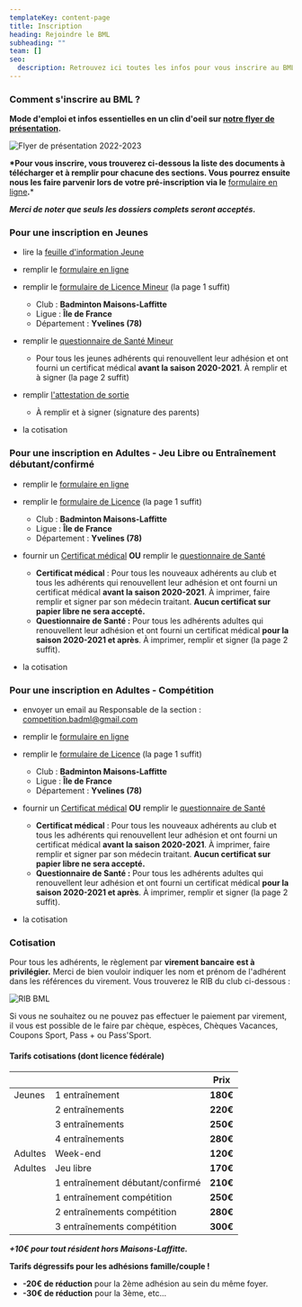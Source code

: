 ```yaml
---
templateKey: content-page
title: Inscription
heading: Rejoindre le BML
subheading: ""
team: []
seo:
  description: Retrouvez ici toutes les infos pour vous inscrire au BML.
---
```

### Comment s'inscrire au BML ?

**Mode d'emploi et infos essentielles en un clin d'oeil sur [notre flyer de présentation](/assets/v7_flyer_bml-22-23.pdf).**

![Flyer de présentation 2022-2023](/assets/flyer-apercu.png "Flyer de présentation 2022-2023")

**\*Pour vous inscrire, vous trouverez ci-dessous la liste des documents à télécharger et à remplir pour chacune des sections. Vous pourrez ensuite nous les faire parvenir lors de votre pré-inscription via le** [formulaire en ligne](https://forms.gle/SbZ89eCENSZCgne7A)**.***

***Merci de noter que seuls les dossiers complets seront acceptés.***

### Pour une inscription en Jeunes

* lire la [feuille d'information Jeune](/assets/information_jeune.pdf)
* remplir le [formulaire en ligne](https://forms.gle/SbZ89eCENSZCgne7A)
* remplir le [formulaire de Licence Mineur](/assets/formulaire_licence_mineur_bml.pdf) (la page 1 suffit)

  * Club : **Badminton Maisons-Laffitte**
  * Ligue : **Île de France**
  * Département : **Yvelines (78)**
* remplir le [questionnaire de Santé Mineur](/assets/ffbad_-_mineurs_questionnaire_sante.pdf)

  * Pour tous les jeunes adhérents qui renouvellent leur adhésion et ont fourni un certificat médical **avant la saison 2020-2021**. À remplir et à signer (la page 2 suffit)
* remplir [l'attestation de sortie](/assets/sortie-seances-jeunes.pdf)

  * À remplir et à signer (signature des parents)
* la cotisation

### Pour une inscription en Adultes - Jeu Libre ou Entraînement débutant/confirmé

* remplir le [formulaire en ligne](https://forms.gle/SbZ89eCENSZCgne7A)
* remplir le [formulaire de Licence](/assets/formulaire_licence_adultes_bml.pdf) (la page 1 suffit)

  * Club : **Badminton Maisons-Laffitte**
  * Ligue : **Île de France**
  * Département : **Yvelines (78)**
* fournir un [Certificat médical](/assets/ffbad_-_tous_certificat_medical_non_contre-indication.pdf) **OU** remplir le [questionnaire de Santé](/assets/ffbad_-_adultes_questionnaire_sante.pdf)

  * **Certificat médical** : Pour tous les nouveaux adhérents au club et tous les adhérents qui renouvellent leur adhésion et ont fourni un certificat médical **avant la saison 2020-2021**. À imprimer, faire remplir  et signer par son médecin traitant. **Aucun certificat sur papier libre ne sera accepté.**
  * **Questionnaire de Santé :** Pour tous les adhérents adultes qui renouvellent leur adhésion et ont fourni un certificat médical **pour la saison 2020-2021 et après**. À imprimer, remplir et signer (la page 2 suffit).
* la cotisation

### Pour une inscription en Adultes - Compétition

* envoyer un email au Responsable de la section : [competition.badml@gmail.com](mailto:competition.badml@gmail.com)
* remplir le [formulaire en ligne](https://forms.gle/SbZ89eCENSZCgne7A)
* remplir le [formulaire de Licence](/assets/formulaire_licence_adultes_bml.pdf) (la page 1 suffit)

  * Club : **Badminton Maisons-Laffitte**
  * Ligue : **Île de France**
  * Département : **Yvelines (78)**
* fournir un [Certificat médical](/assets/ffbad_-_tous_certificat_medical_non_contre-indication.pdf) **OU** remplir le [questionnaire de Santé](/assets/ffbad_-_adultes_questionnaire_sante.pdf)

  * **Certificat médical** : Pour tous les nouveaux adhérents au club et tous les adhérents qui renouvellent leur adhésion et ont fourni un certificat médical **avant la saison 2020-2021**. À imprimer, faire remplir et signer par son médecin traitant. **Aucun certificat sur papier libre ne sera accepté.**
  * **Questionnaire de Santé :** Pour tous les adhérents adultes qui renouvellent leur adhésion et ont fourni un certificat médical **pour la saison 2020-2021 et après**. À imprimer, remplir et signer (la page 2 suffit).
* la cotisation

### Cotisation

Pour tous les adhérents, le règlement par **virement bancaire** **est à privilégier.** Merci de bien vouloir indiquer les nom et prénom de l'adhérent dans les références du virement. Vous trouverez le RIB du club ci-dessous :

![RIB BML](/assets/rib_bml.png "RIB BML")

Si vous ne souhaitez ou ne pouvez pas effectuer le paiement par virement, il vous est possible de le faire par chèque, espèces, Chèques Vacances, Coupons Sport, Pass + ou Pass'Sport.

#### Tarifs cotisations (dont licence fédérale)

|         |                                  | Prix     |
| ------- | -------------------------------- | -------- |
| Jeunes  | 1 entraînement                   | **180€** |
|         | 2 entraînements                  | **220€** |
|         | 3 entraînements                  | **250€** |
|         | 4 entraînements                  | **280€** |
| Adultes | Week-end                         | **120€** |
| Adultes | Jeu libre                        | **170€** |
|         | 1 entraînement débutant/confirmé | **210€** |
|         | 1 entraînement compétition       | **250€** |
|         | 2 entraînements compétition      | **280€** |
|         | 3 entraînements compétition      | **300€** |

***+10€ pour tout résident hors Maisons-Laffitte.***

**Tarifs dégressifs pour les adhésions famille/couple !**

* **\-20€ de réduction** pour la 2ème adhésion au sein du même foyer.
* **\-30€ de réduction** pour la 3ème, etc...
